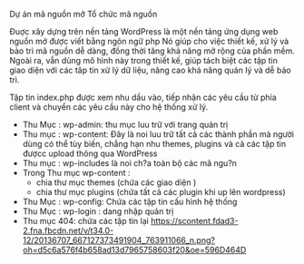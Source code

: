 Dự án mã nguồn mở
Tổ chức mã nguồn

Ðuợc xây dựng trên nền tảng WordPress là một nền tảng ứng dụng web nguồn mở được viết bằng ngôn ngữ php
Nó giúp cho việc thiết kế, xử lý và bảo trì mã nguồn dễ dàng, đồng thời tăng khả năng mở rộng của phần mềm.  Ngoài ra, vẫn dùng mô hình này trong thiết kế, 
giúp tách biệt các tập tin giao diện với các tâp tin xử lý dữ liệu, nâng cao khả năng quản lý và dễ bảo trì.


Tập tin index.php được xem nhu dầu vào, tiếp nhận các yêu cầu từ phía client và chuyển các yêu cầu này cho hệ thống xử lý.

+ Thu Mục : wp-admin: thu mục luu trữ với trang quản trị 
+ Thu mục : wp-content: Ðây là noi luu trữ tất cả các thành phần mà người dùng có thể tùy biến, chẳng hạn nhu themes, plugins và cả các tập tin đượcc upload thông qua WordPress
+ Thu mục : wp-includes là noi ch?a toàn bộ các mã ngu?n
+ Trong Thu mục wp-content : 
  -  chia thư mục themes (chứa các giao diện )
  -  chia thư mục plugins (chứa tất cả các plugin khi up lên  wordpress)
+ Thu Mục : wp-config: Chứa các tập tin cấu hình hệ thống
+ Thu Mục : wp-login : dang nhập quản trị 
+ Thu mục 404: chứa các tập tin lại
https://scontent.fdad3-2.fna.fbcdn.net/v/t34.0-12/20136707_667127373491904_763911066_n.png?oh=d5c6a576f4b658ad13d7965758603f20&oe=596D464D
